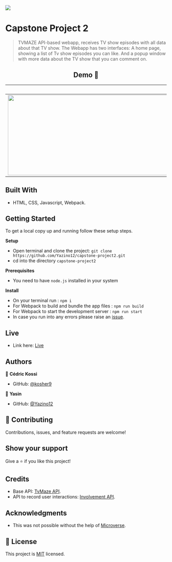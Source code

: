 ![](https://img.shields.io/badge/Microverse-blueviolet)

# Capstone Project 2

> TVMAZE API-based webapp, receives TV show episodes with all data about that TV show. The Webapp has two interfaces: A home page, showing a list of Tv show episodes you can like. And a popup window with more data about the TV show that you can comment on.

<h2 align="center">
  Demo 📝
</h2>

|                                                      **Interface 1**                                                       |                                                      **Interface 2**                                                       |
| :------------------------------------------------------------------------------------------------------------------------: | :------------------------------------------------------------------------------------------------------------------------: |
| <img src="https://github.com/Yazino12/capstone-project2/blob/dev/src/assets/demo1.png?raw=true" width="1200" height="250"> | <img src="https://github.com/Yazino12/capstone-project2/blob/dev/src/assets/demo2.png?raw=true" width="1200" height="250"> |

## Built With

- HTML, CSS, Javascript, Webpack.

## Getting Started

To get a local copy up and running follow these setup steps.

**Setup**

- Open terminal and clone the project: `git clone https://github.com/Yazino12/capstone-project2.git`
- cd into the directory `capstone-project2`

**Prerequisites**

- You need to have `node.js` installed in your system

**Install**

- On your terminal run : `npm i`
- For Webpack to build and bundle the app files : `npm run build`
- For Webpack to start the development server : `npm run start`
- In case you run into any errors please raise an [issue](https://github.com/Yazino12/capstone-project2/issues).

## Live

- Link here: [Live](https://yazino12.github.io/capstone-project2/)

## Authors

👤 **Cédric Kossi**

- GitHub: [@kosher9](https://github.com/kosher9)

👤 **Yasin**

- GitHub: [@Yazino12](https://github.com/Yazino12)

## 🤝 Contributing

Contributions, issues, and feature requests are welcome!

## Show your support

Give a ⭐️ if you like this project!

## Credits

- Base API: [TvMaze API](https://www.tvmaze.com/api#show-main-information).
- API to record user interactions: [Involvement API](https://www.notion.so/Involvement-API-869e60b5ad104603aa6db59e08150270).

## Acknowledgments

- This was not possible without the help of [Microverse](https://github.com/microverseinc/curriculum-transversal-skills/blob/main/documentation/hello_microverse_project.md).

## 📝 License

This project is [MIT](./MIT.md) licensed.
